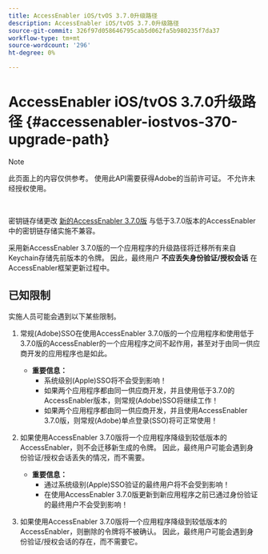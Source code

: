 ```yaml
---
title: AccessEnabler iOS/tvOS 3.7.0升级路径
description: AccessEnabler iOS/tvOS 3.7.0升级路径
source-git-commit: 326f97d058646795cab5d062fa5b980235f7da37
workflow-type: tm+mt
source-wordcount: '296'
ht-degree: 0%

---
```



# AccessEnabler iOS/tvOS 3.7.0升级路径 {#accessenabler-iostvos-370-upgrade-path}

>[!NOTE]
>
>此页面上的内容仅供参考。 使用此API需要获得Adobe的当前许可证。 不允许未经授权使用。

</br>

密钥链存储更改 [新的AccessEnabler 3.7.0版](/help/authentication/authn-rn-ios-tvos-370.md) 与低于3.7.0版本的AccessEnabler中的密钥链存储实施不兼容。

采用新AccessEnabler 3.7.0版的一个应用程序的升级路径将迁移所有来自Keychain存储先前版本的令牌。 因此，最终用户 **不应丢失身份验证/授权会话** 在AccessEnabler框架更新过程中。

## 已知限制

实施人员可能会遇到以下某些限制。


1. 常规(Adobe)SSO在使用AccessEnabler 3.7.0版的一个应用程序和使用低于3.7.0版的AccessEnabler的一个应用程序之间不起作用，甚至对于由同一供应商开发的应用程序也是如此。

   - **重要信息：**
      - 系统级别(Apple)SSO将不会受到影响！
      - 如果两个应用程序都由同一供应商开发，并且使用低于3.7.0的AccessEnabler版本，则常规(Adobe)SSO将继续工作！
      - 如果两个应用程序都由同一供应商开发，并且使用AccessEnabler 3.7.0版，则常规(Adobe)单点登录(SSO)将可正常使用！

1. 如果使用AccessEnabler 3.7.0版将一个应用程序降级到较低版本的AccessEnabler，则不会迁移新生成的令牌。 因此，最终用户可能会遇到身份验证/授权会话丢失的情况，而不需要。

   - **重要信息：**
      - 通过系统级别(Apple)SSO验证的最终用户将不会受到影响！
      - 在使用AccessEnabler 3.7.0版更新到新应用程序之前已通过身份验证的最终用户不会受到影响！

1. 如果使用AccessEnabler 3.7.0版将一个应用程序降级到较低版本的AccessEnabler，则删除的令牌将不被确认。 因此，最终用户可能会遇到身份验证/授权会话的存在，而不需要它。
